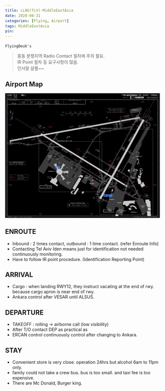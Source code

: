 ```yaml
---
title: LLBG(TLV)-MiddleEastAsia
date: 2020-08-31
categories: [Flying, Airport]
tags: MiddleEastAsia
pin:
---
```

`FlyingDeuk's`
>중동 분쟁지역 Radio Contact 절차에 주의 필요. <br>
IR Point 절차 등 요구사항이 많음. <br>
인사말 살롬~~

## Airport Map
![tlv](/img/flying/airport/tlv_ap.jpg)

## ENROUTE
- Inbound : 2 times contact, outbound : 1 time contact. (refer Enroute Info)
- Contacting  Tel Aviv Iden means just for identification not needed continuously monitoring.
- Have to follow IR point procedure.  (Identification Reporting Point)

## ARRIVAL
- Cargo : when landing RWY12, they instruct vacating at the end of rwy. because cargo apron is near end of rwy.
- Ankara control after VESAR until ALSUS.  

## DEPARTURE
- TAKEOFF : rolling -> airborne call (low visibility)
- After T/O contact DEP as practical as
- ERCAN control continuously control after changing to Ankara.


## STAY
- Convenient store is very close. operation 24hrs but alcohol 6am to 11pm only.
- family could not take a crew bus. bus is too small. and taxi fee is too expensive.
- There are Mc Donald, Burger king.
